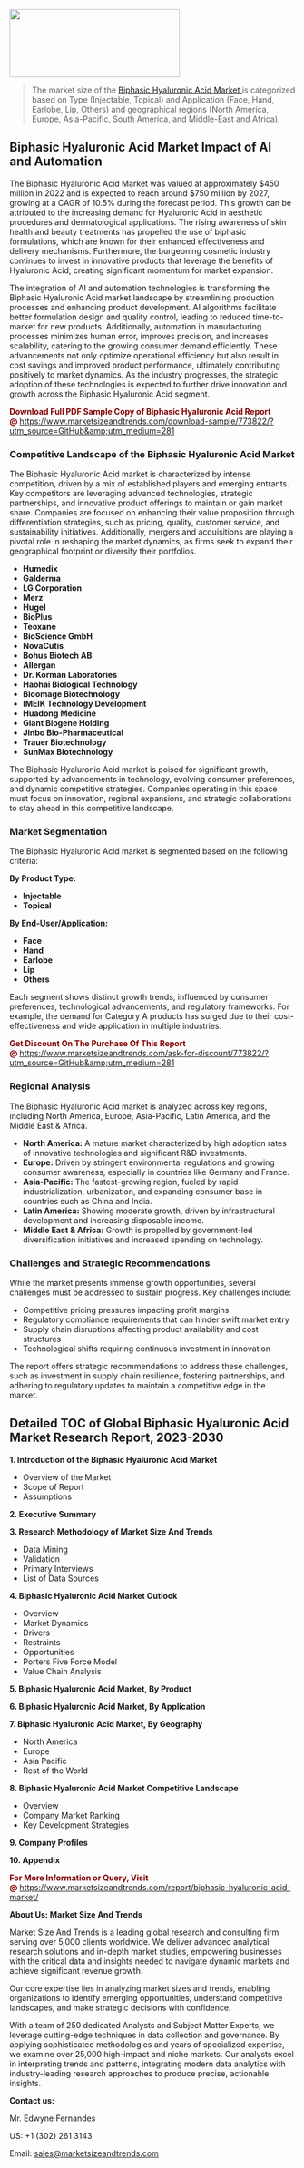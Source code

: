 <img src="https://100x100musica.es/wp-content/uploads/2024/12/Verified-Market-Reports-4-300x120.jpg" alt="" width="300" height="120" class="alignnone size-medium wp-image-100382" /><blockquote><p>The market size of the <a href="https://www.marketsizeandtrends.com/download-sample/773822/?utm_source=GitHub&amp;utm_medium=281" target="_blank">Biphasic Hyaluronic Acid Market </a>is categorized based on Type (Injectable, Topical) and Application (Face, Hand, Earlobe, Lip, Others) and geographical regions (North America, Europe, Asia-Pacific, South America, and Middle-East and Africa).</p></blockquote><p><h2>Biphasic Hyaluronic Acid Market Impact of AI and Automation</h2><p>The Biphasic Hyaluronic Acid Market was valued at approximately $450 million in 2022 and is expected to reach around $750 million by 2027, growing at a CAGR of 10.5% during the forecast period. This growth can be attributed to the increasing demand for Hyaluronic Acid in aesthetic procedures and dermatological applications. The rising awareness of skin health and beauty treatments has propelled the use of biphasic formulations, which are known for their enhanced effectiveness and delivery mechanisms. Furthermore, the burgeoning cosmetic industry continues to invest in innovative products that leverage the benefits of Hyaluronic Acid, creating significant momentum for market expansion.</p><p>The integration of AI and automation technologies is transforming the Biphasic Hyaluronic Acid market landscape by streamlining production processes and enhancing product development. AI algorithms facilitate better formulation design and quality control, leading to reduced time-to-market for new products. Additionally, automation in manufacturing processes minimizes human error, improves precision, and increases scalability, catering to the growing consumer demand efficiently. These advancements not only optimize operational efficiency but also result in cost savings and improved product performance, ultimately contributing positively to market dynamics. As the industry progresses, the strategic adoption of these technologies is expected to further drive innovation and growth across the Biphasic Hyaluronic Acid segment.</p></p><p><strong><span style="color: #800000;">Download Full PDF Sample Copy of Biphasic Hyaluronic Acid Report @</span>&nbsp;</strong><a href="https://www.marketsizeandtrends.com/download-sample/773822/?utm_source=GitHub&amp;utm_medium=281">https://www.marketsizeandtrends.com/download-sample/773822/?utm_source=GitHub&amp;utm_medium=281</a></p><h3>Competitive Landscape of the Biphasic Hyaluronic Acid Market</h3><p>The Biphasic Hyaluronic Acid market is characterized by intense competition, driven by a mix of established players and emerging entrants. Key competitors are leveraging advanced technologies, strategic partnerships, and innovative product offerings to maintain or gain market share. Companies are focused on enhancing their value proposition through differentiation strategies, such as pricing, quality, customer service, and sustainability initiatives. Additionally, mergers and acquisitions are playing a pivotal role in reshaping the market dynamics, as firms seek to expand their geographical footprint or diversify their portfolios.</p><p><strong><p><ul><li>Humedix </li><li> Galderma </li><li> LG Corporation </li><li> Merz </li><li> Hugel </li><li> BioPlus </li><li> Teoxane </li><li> BioScience GmbH </li><li> NovaCutis </li><li> Bohus Biotech AB </li><li> Allergan </li><li> Dr. Korman Laboratories </li><li> Haohai Biological Technology </li><li> Bloomage Biotechnology </li><li> IMEIK Technology Development </li><li> Huadong Medicine </li><li> Giant Biogene Holding </li><li> Jinbo Bio-Pharmaceutical </li><li> Trauer Biotechnology </li><li> SunMax Biotechnology</p></li></ul></p></strong></p><p>The Biphasic Hyaluronic Acid market is poised for significant growth, supported by advancements in technology, evolving consumer preferences, and dynamic competitive strategies. Companies operating in this space must focus on innovation, regional expansions, and strategic collaborations to stay ahead in this competitive landscape.</p><h3>Market Segmentation</h3><p>The Biphasic Hyaluronic Acid market is segmented based on the following criteria:</p><p><strong>By Product Type:</strong></p><p><strong><p><ul><li>Injectable </li><li> Topical</p></li></ul></p></strong></p><p><strong>By End-User/Application:</strong></p><p><strong><p><ul><li>Face </li><li> Hand </li><li> Earlobe </li><li> Lip </li><li> Others</p></li></ul></p></strong></p><p>Each segment shows distinct growth trends, influenced by consumer preferences, technological advancements, and regulatory frameworks. For example, the demand for Category A products has surged due to their cost-effectiveness and wide application in multiple industries.</p><p><strong><span style="color: #800000;">Get Discount On The Purchase Of This Report @&nbsp;</span></strong><a href="https://www.marketsizeandtrends.com/ask-for-discount/773822/?utm_source=GitHub&amp;utm_medium=281">https://www.marketsizeandtrends.com/ask-for-discount/773822/?utm_source=GitHub&amp;utm_medium=281</a></p><h3>Regional Analysis</h3><p>The Biphasic Hyaluronic Acid market is analyzed across key regions, including North America, Europe, Asia-Pacific, Latin America, and the Middle East &amp; Africa.</p><ul><li><strong>North America:</strong> A mature market characterized by high adoption rates of innovative technologies and significant R&amp;D investments.</li><li><strong>Europe:</strong> Driven by stringent environmental regulations and growing consumer awareness, especially in countries like Germany and France.</li><li><strong>Asia-Pacific:</strong> The fastest-growing region, fueled by rapid industrialization, urbanization, and expanding consumer base in countries such as China and India.</li><li><strong>Latin America:</strong> Showing moderate growth, driven by infrastructural development and increasing disposable income.</li><li><strong>Middle East &amp; Africa:</strong> Growth is propelled by government-led diversification initiatives and increased spending on technology.</li></ul><h3>Challenges and Strategic Recommendations</h3><p>While the market presents immense growth opportunities, several challenges must be addressed to sustain progress. Key challenges include:</p><ul><li>Competitive pricing pressures impacting profit margins</li><li>Regulatory compliance requirements that can hinder swift market entry</li><li>Supply chain disruptions affecting product availability and cost structures</li><li>Technological shifts requiring continuous investment in innovation</li></ul><p>The report offers strategic recommendations to address these challenges, such as investment in supply chain resilience, fostering partnerships, and adhering to regulatory updates to maintain a competitive edge in the market.</p><h2>Detailed TOC of Global Biphasic Hyaluronic Acid Market Research Report, 2023-2030</h2><p><strong>1. Introduction of the Biphasic Hyaluronic Acid Market</strong></p><ul><li>Overview of the Market</li><li>Scope of Report</li><li>Assumptions&nbsp;</li></ul><p><strong>2. Executive Summary</strong></p><p><strong>3. Research Methodology of <strong>Market Size And Trends</strong></strong></p><ul><li>Data Mining</li><li>Validation</li><li>Primary Interviews</li><li>List of Data Sources&nbsp;</li></ul><p><strong>4. Biphasic Hyaluronic Acid Market Outlook</strong></p><ul><li>Overview</li><li>Market Dynamics</li><li>Drivers</li><li>Restraints</li><li>Opportunities</li><li>Porters Five Force Model</li><li>Value Chain Analysis&nbsp;</li></ul><p><strong>5. Biphasic Hyaluronic Acid Market, By Product</strong></p><p><strong>6. Biphasic Hyaluronic Acid Market, By Application</strong></p><p><strong>7. Biphasic Hyaluronic Acid Market, By Geography</strong></p><ul><li>North America</li><li>Europe</li><li>Asia Pacific</li><li>Rest of the World&nbsp;</li></ul><p><strong>8. Biphasic Hyaluronic Acid Market Competitive Landscape</strong></p><ul><li>Overview</li><li>Company Market Ranking</li><li>Key Development Strategies&nbsp;</li></ul><p><strong>9. Company Profiles</strong></p><p><strong>10. Appendix</strong></p><p><strong><span style="color: #800000;">For More Information or Query, Visit @&nbsp;</span></strong><a href="https://www.marketsizeandtrends.com/report/biphasic-hyaluronic-acid-market/">https://www.marketsizeandtrends.com/report/biphasic-hyaluronic-acid-market/</a></p><p></p><p><strong>About Us:&nbsp;Market Size And Trends</strong></p><p>Market Size And Trends&nbsp;is a leading global research and consulting firm serving over 5,000 clients worldwide. We deliver advanced analytical research solutions and in-depth market studies, empowering businesses with the critical data and insights needed to navigate dynamic markets and achieve significant revenue growth.</p><p>Our core expertise lies in analyzing market sizes and trends, enabling organizations to identify emerging opportunities, understand competitive landscapes, and make strategic decisions with confidence.</p><p>With a team of 250 dedicated Analysts and Subject Matter Experts, we leverage cutting-edge techniques in data collection and governance. By applying sophisticated methodologies and years of specialized expertise, we examine over 25,000 high-impact and niche markets. Our analysts excel in interpreting trends and patterns, integrating modern data analytics with industry-leading research approaches to produce precise, actionable insights.</p><p><strong>Contact us:</strong></p><p>Mr. Edwyne Fernandes</p><p>US: +1 (302) 261 3143</p><p>Email: <a href="mailto:sales@marketsizeandtrends.com">sales@marketsizeandtrends.com</a>&nbsp;</p>
